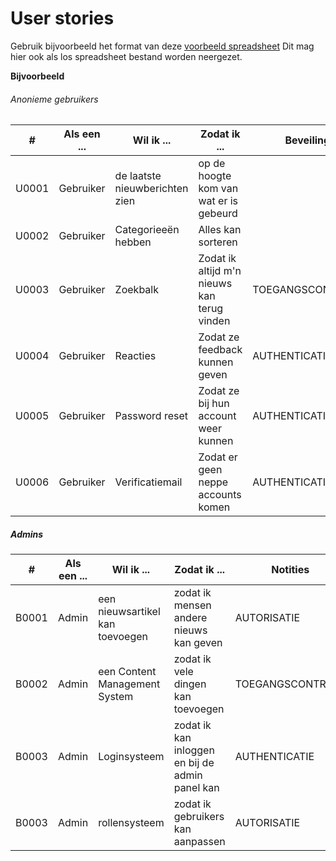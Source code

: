 # User stories

Gebruik bijvoorbeeld het format van deze [voorbeeld spreadsheet]
Dit mag hier ook als los spreadsheet bestand worden neergezet.

[voorbeeld spreadsheet]: <https://www.mountaingoatsoftware.com/blog/a-sample-format-for-a-spreadsheet-based-product-backlog>

**Bijvoorbeeld**

###### Anonieme gebruikers

| # | Als een ... | Wil ik ... | Zodat ik ... | Beveiling | Prioriteit | Status |
| ------ | ------ | ------ | ------ | ------ | ------ | ------ |
| U0001 | Gebruiker | de laatste nieuwberichten zien | op de hoogte kom van wat er is gebeurd |  | Must have | TODO |
| U0002 | Gebruiker | Categorieeën hebben | Alles kan sorteren |  | Must have | TODO |
| U0003 | Gebruiker | Zoekbalk | Zodat ik altijd m'n nieuws kan terug vinden | TOEGANGSCONTROLE | Must have | TODO |
| U0004 | Gebruiker | Reacties | Zodat ze feedback kunnen geven | AUTHENTICATIE | Could have | TODO |
| U0005 | Gebruiker | Password reset | Zodat ze bij hun account weer kunnen | AUTHENTICATIE | Could have | TODO |
| U0006 | Gebruiker | Verificatiemail | Zodat er geen neppe accounts komen | AUTHENTICATIE | Could have | TODO |


##### Admins
| # | Als een ... | Wil ik ... | Zodat ik ... | Notities | Prioriteit | Status |
| ------ | ------ | ------ | ------ | ------ | ------ | ------ |
| B0001 | Admin | een nieuwsartikel kan toevoegen | zodat ik mensen andere nieuws kan geven | AUTORISATIE | Must have | TODO |
| B0002 | Admin | een Content Management System | zodat ik vele dingen kan toevoegen | TOEGANGSCONTROLE | Must have | TODO |
| B0003 | Admin | Loginsysteem | zodat ik kan inloggen en bij de admin panel kan | AUTHENTICATIE | Must have | TODO |
| B0003 | Admin | rollensysteem | zodat ik gebruikers kan aanpassen | AUTORISATIE | Could have | TODO |



